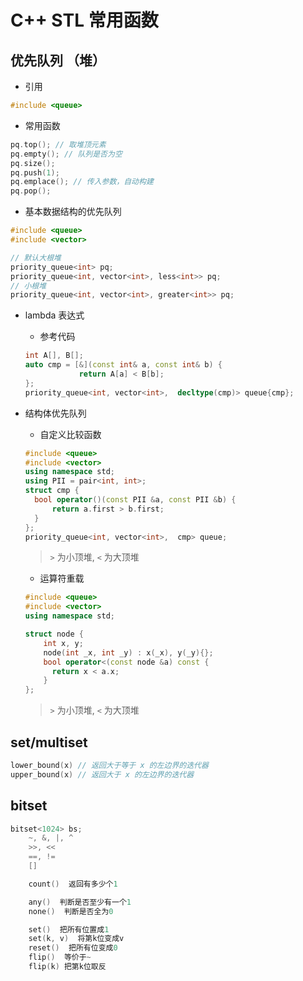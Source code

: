 # C++ STL 常用函数

## 优先队列 （堆）

- 引用

```cpp
#include <queue>
```

- 常用函数

```cpp
pq.top(); // 取堆顶元素
pq.empty(); // 队列是否为空
pq.size();
pq.push(1);
pq.emplace(); // 传入参数，自动构建
pq.pop();
```

- 基本数据结构的优先队列

```cpp
#include <queue>
#include <vector>

// 默认大根堆
priority_queue<int> pq;
priority_queue<int, vector<int>, less<int>> pq;
// 小根堆
priority_queue<int, vector<int>, greater<int>> pq;
```

- lambda 表达式

  - 参考代码

  ```cpp
  int A[], B[];
  auto cmp = [&](const int& a, const int& b) {
              return A[a] < B[b];
  };
  priority_queue<int, vector<int>,  decltype(cmp)> queue{cmp};
  ```

- 结构体优先队列

  - 自定义比较函数

  ```cpp
  #include <queue>
  #include <vector>
  using namespace std;
  using PII = pair<int, int>;
  struct cmp {
    bool operator()(const PII &a, const PII &b) {
  		return a.first > b.first;
    }
  };
  priority_queue<int, vector<int>,  cmp> queue;
  ```

  > `>` 为小顶堆, `<` 为大顶堆

  - 运算符重载

  ```cpp
  #include <queue>
  #include <vector>
  using namespace std;

  struct node {
      int x, y;
      node(int _x, int _y) : x(_x), y(_y){};
      bool operator<(const node &a) const {
        return x < a.x;
      }
  };
  ```

  > `>` 为小顶堆, `<` 为大顶堆

## set/multiset

``` cpp
lower_bound(x) // 返回大于等于 x 的左边界的迭代器
upper_bound(x) // 返回大于 x 的左边界的迭代器
```

## bitset

```cpp
bitset<1024> bs;
    ~, &, |, ^
    >>, <<
    ==, !=
    []

    count()  返回有多少个1

    any()  判断是否至少有一个1
    none()  判断是否全为0

    set()  把所有位置成1
    set(k, v)  将第k位变成v
    reset()  把所有位变成0
    flip()  等价于~
    flip(k) 把第k位取反
```
